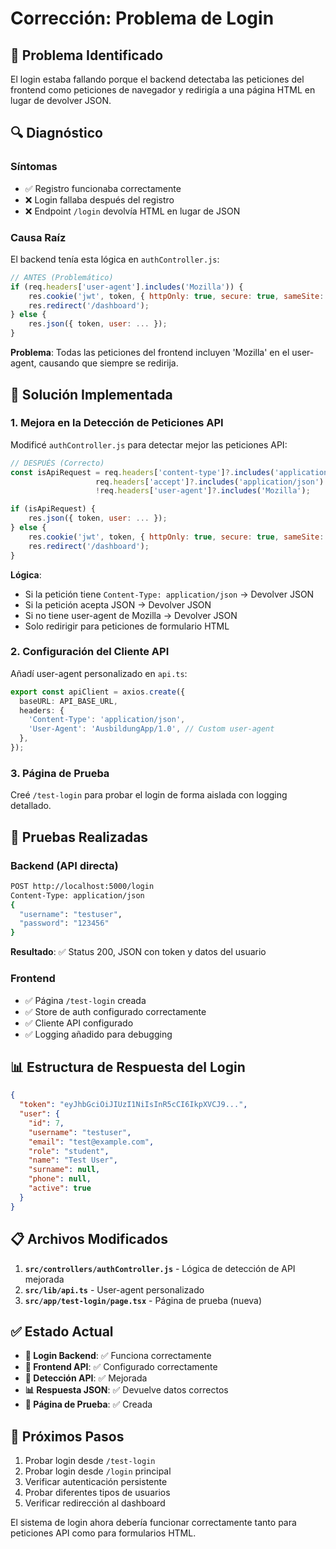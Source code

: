 # Corrección: Problema de Login

## 🐛 Problema Identificado
El login estaba fallando porque el backend detectaba las peticiones del frontend como peticiones de navegador y redirigía a una página HTML en lugar de devolver JSON.

## 🔍 Diagnóstico

### Síntomas
- ✅ Registro funcionaba correctamente
- ❌ Login fallaba después del registro
- ❌ Endpoint `/login` devolvía HTML en lugar de JSON

### Causa Raíz
El backend tenía esta lógica en `authController.js`:
```javascript
// ANTES (Problemático)
if (req.headers['user-agent'].includes('Mozilla')) {
    res.cookie('jwt', token, { httpOnly: true, secure: true, sameSite: 'strict' });
    res.redirect('/dashboard');
} else {
    res.json({ token, user: ... });
}
```

**Problema**: Todas las peticiones del frontend incluyen 'Mozilla' en el user-agent, causando que siempre se redirija.

## 🔧 Solución Implementada

### 1. Mejora en la Detección de Peticiones API
Modificé `authController.js` para detectar mejor las peticiones API:

```javascript
// DESPUÉS (Correcto)
const isApiRequest = req.headers['content-type']?.includes('application/json') || 
                   req.headers['accept']?.includes('application/json') ||
                   !req.headers['user-agent']?.includes('Mozilla');

if (isApiRequest) {
    res.json({ token, user: ... });
} else {
    res.cookie('jwt', token, { httpOnly: true, secure: true, sameSite: 'strict' });
    res.redirect('/dashboard');
}
```

**Lógica**: 
- Si la petición tiene `Content-Type: application/json` → Devolver JSON
- Si la petición acepta JSON → Devolver JSON  
- Si no tiene user-agent de Mozilla → Devolver JSON
- Solo redirigir para peticiones de formulario HTML

### 2. Configuración del Cliente API
Añadí user-agent personalizado en `api.ts`:
```typescript
export const apiClient = axios.create({
  baseURL: API_BASE_URL,
  headers: {
    'Content-Type': 'application/json',
    'User-Agent': 'AusbildungApp/1.0', // Custom user-agent
  },
});
```

### 3. Página de Prueba
Creé `/test-login` para probar el login de forma aislada con logging detallado.

## 🧪 Pruebas Realizadas

### Backend (API directa)
```bash
POST http://localhost:5000/login
Content-Type: application/json
{
  "username": "testuser",
  "password": "123456"
}
```

**Resultado**: ✅ Status 200, JSON con token y datos del usuario

### Frontend
- ✅ Página `/test-login` creada
- ✅ Store de auth configurado correctamente
- ✅ Cliente API configurado
- ✅ Logging añadido para debugging

## 📊 Estructura de Respuesta del Login

```json
{
  "token": "eyJhbGciOiJIUzI1NiIsInR5cCI6IkpXVCJ9...",
  "user": {
    "id": 7,
    "username": "testuser",
    "email": "test@example.com",
    "role": "student",
    "name": "Test User",
    "surname": null,
    "phone": null,
    "active": true
  }
}
```

## 📋 Archivos Modificados

1. **`src/controllers/authController.js`** - Lógica de detección de API mejorada
2. **`src/lib/api.ts`** - User-agent personalizado
3. **`src/app/test-login/page.tsx`** - Página de prueba (nueva)

## ✅ Estado Actual

- **🔐 Login Backend**: ✅ Funciona correctamente
- **📱 Frontend API**: ✅ Configurado correctamente
- **🎯 Detección API**: ✅ Mejorada
- **📊 Respuesta JSON**: ✅ Devuelve datos correctos
- **🧪 Página de Prueba**: ✅ Creada

## 🚀 Próximos Pasos

1. Probar login desde `/test-login`
2. Probar login desde `/login` principal
3. Verificar autenticación persistente
4. Probar diferentes tipos de usuarios
5. Verificar redirección al dashboard

El sistema de login ahora debería funcionar correctamente tanto para peticiones API como para formularios HTML.
